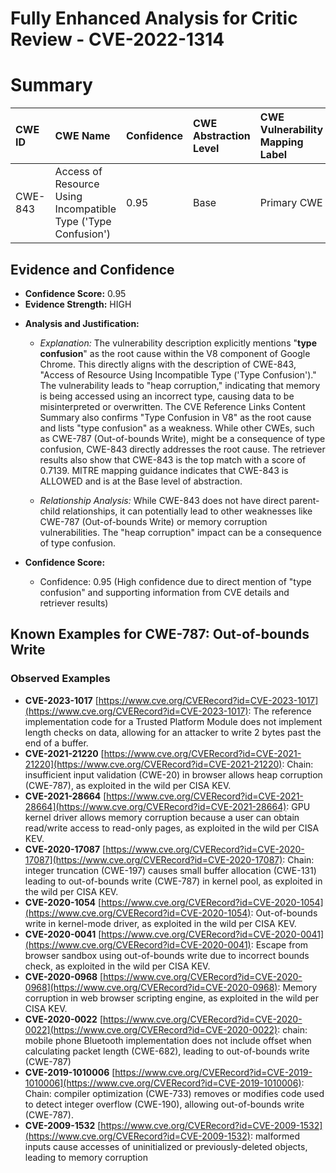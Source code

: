 # Fully Enhanced Analysis for Critic Review - CVE-2022-1314

# Summary
| CWE ID  | CWE Name                                                      | Confidence | CWE Abstraction Level | CWE Vulnerability Mapping Label | CWE-Vulnerability Mapping Notes |
| :-------- | :------------------------------------------------------------ | :--------- | :---------------------- | :------------------------------ | :------------------------------ |
| CWE-843 | Access of Resource Using Incompatible Type ('Type Confusion') | 0.95       | Base                    | Primary CWE                      | Allowed                       |

## Evidence and Confidence

*   **Confidence Score:** 0.95
*   **Evidence Strength:** HIGH

- **Analysis and Justification:**
  - *Explanation:* The vulnerability description explicitly mentions "**type confusion**" as the root cause within the V8 component of Google Chrome. This directly aligns with the description of CWE-843, "Access of Resource Using Incompatible Type ('Type Confusion')." The vulnerability leads to "heap corruption," indicating that memory is being accessed using an incorrect type, causing data to be misinterpreted or overwritten. The CVE Reference Links Content Summary also confirms "Type Confusion in V8" as the root cause and lists "type confusion" as a weakness. While other CWEs, such as CWE-787 (Out-of-bounds Write), might be a consequence of type confusion, CWE-843 directly addresses the root cause. The retriever results also show that CWE-843 is the top match with a score of 0.7139. MITRE mapping guidance indicates that CWE-843 is ALLOWED and is at the Base level of abstraction.

  - *Relationship Analysis:* While CWE-843 does not have direct parent-child relationships, it can potentially lead to other weaknesses like CWE-787 (Out-of-bounds Write) or memory corruption vulnerabilities. The "heap corruption" impact can be a consequence of type confusion.

- **Confidence Score:**
  - Confidence: 0.95 (High confidence due to direct mention of "type confusion" and supporting information from CVE details and retriever results)



## Known Examples for CWE-787: Out-of-bounds Write
### Observed Examples
- **CVE-2023-1017** [https://www.cve.org/CVERecord?id=CVE-2023-1017](https://www.cve.org/CVERecord?id=CVE-2023-1017): The reference implementation code for a Trusted Platform Module does not implement length checks on data, allowing for an attacker to write 2 bytes past the end of a buffer.
- **CVE-2021-21220** [https://www.cve.org/CVERecord?id=CVE-2021-21220](https://www.cve.org/CVERecord?id=CVE-2021-21220): Chain: insufficient input validation (CWE-20) in browser allows heap corruption (CWE-787), as exploited in the wild per CISA KEV.
- **CVE-2021-28664** [https://www.cve.org/CVERecord?id=CVE-2021-28664](https://www.cve.org/CVERecord?id=CVE-2021-28664): GPU kernel driver allows memory corruption because a user can obtain read/write access to read-only pages, as exploited in the wild per CISA KEV.
- **CVE-2020-17087** [https://www.cve.org/CVERecord?id=CVE-2020-17087](https://www.cve.org/CVERecord?id=CVE-2020-17087): Chain: integer truncation (CWE-197) causes small buffer allocation (CWE-131) leading to out-of-bounds write (CWE-787) in kernel pool, as exploited in the wild per CISA KEV.
- **CVE-2020-1054** [https://www.cve.org/CVERecord?id=CVE-2020-1054](https://www.cve.org/CVERecord?id=CVE-2020-1054): Out-of-bounds write in kernel-mode driver, as exploited in the wild per CISA KEV.
- **CVE-2020-0041** [https://www.cve.org/CVERecord?id=CVE-2020-0041](https://www.cve.org/CVERecord?id=CVE-2020-0041): Escape from browser sandbox using out-of-bounds write due to incorrect bounds check, as exploited in the wild per CISA KEV.
- **CVE-2020-0968** [https://www.cve.org/CVERecord?id=CVE-2020-0968](https://www.cve.org/CVERecord?id=CVE-2020-0968): Memory corruption in web browser scripting engine, as exploited in the wild per CISA KEV.
- **CVE-2020-0022** [https://www.cve.org/CVERecord?id=CVE-2020-0022](https://www.cve.org/CVERecord?id=CVE-2020-0022): chain: mobile phone Bluetooth implementation does not include offset when calculating packet length (CWE-682), leading to out-of-bounds write (CWE-787)
- **CVE-2019-1010006** [https://www.cve.org/CVERecord?id=CVE-2019-1010006](https://www.cve.org/CVERecord?id=CVE-2019-1010006): Chain: compiler optimization (CWE-733) removes or modifies code used to detect integer overflow (CWE-190), allowing out-of-bounds write (CWE-787).
- **CVE-2009-1532** [https://www.cve.org/CVERecord?id=CVE-2009-1532](https://www.cve.org/CVERecord?id=CVE-2009-1532): malformed inputs cause accesses of uninitialized or previously-deleted objects, leading to memory corruption
